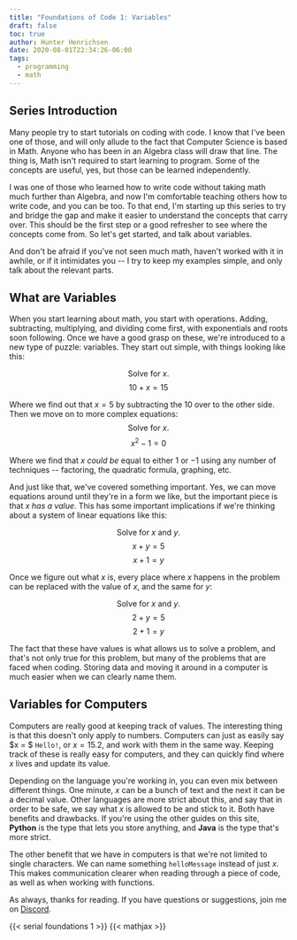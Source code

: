 ```yaml
---
title: "Foundations of Code 1: Variables"
draft: false
toc: true
author: Hunter Henrichsen
date: 2020-08-01T22:34:26-06:00
tags:
  - programming
  - math
---
```


## Series Introduction
Many people try to start tutorials on coding with code. I know that I've been
one of those, and will only allude to the fact that Computer Science is based
in Math. Anyone who has been in an Algebra class will draw that line. The
thing is, Math isn't required to start learning to program. Some of the
concepts are useful, yes, but those can be learned independently.

I was one of those who learned how to write code without taking math much
further than Algebra, and now I'm comfortable teaching others how to write
code, and you can be too. To that end, I'm starting up this series to try and
bridge the gap and make it easier to understand the concepts that carry over.
This should be the first step or a good refresher to see where the concepts
come from. So let's get started, and talk about variables.

And don't be afraid if you've not seen much math, haven't worked with it in 
awhile, or if it intimidates you -- I try to keep my examples simple, and 
only talk about the relevant parts.

## What are Variables
When you start learning about math, you start with operations. Adding,
subtracting, multiplying, and dividing come first, with exponentials and
roots soon following. Once we have a good grasp on these, we're introduced to
a new type of puzzle: variables. They start out simple, with things looking
like this:

$$ \textrm{Solve for $x$.} $$ 
$$ 10 + x = 15$$

Where we find out that $x = 5$ by subtracting the $10$ over to the other side.
Then we move on to more complex equations:
$$ \textrm{Solve for $x$.}$$ 
$$ x^2 - 1 = 0$$

Where we find that $x$ *could be* equal to either $1$ or $-1$ using any number
of techniques -- factoring, the quadratic formula, graphing, etc.

And just like that, we've covered something important. Yes, we can move
equations around until they're in a form we like, but the important piece is
that $x$ *has a value*. This has some important implications if we're
thinking about a system of linear equations like this:

$$ \textrm{Solve for $x$ and $y$.} $$
$$ x + y = 5 $$
$$ x + 1 = y $$

Once we figure out what $x$ is, every place where $x$ happens in the problem
can be replaced with the value of $x$, and the same for $y$:

$$ \textrm{Solve for $x$ and $y$.} $$
$$ 2 + y = 5 $$
$$ 2 + 1 = y $$

The fact that these have values is what allows us to solve a problem, and
that's not only true for this problem, but many of the problems that are
faced when coding. Storing data and moving it around in a computer is much
easier when we can clearly name them.

## Variables for Computers

Computers are really good at keeping track of values. The interesting thing
is that this doesn't only apply to numbers. Computers can just as easily say
$x = $ `Hello!`, or $x = 15.2$, and work with them in the same way. Keeping
track of these is really easy for computers, and they can quickly find where
$x$ lives and update its value.

Depending on the language you're working in, you can even mix between
different things. One minute, $x$ can be a bunch of text and the next it can
be a decimal value. Other languages are more strict about this, and say that
in order to be safe, we say what $x$ is allowed to be and stick to it. Both
have benefits and drawbacks. If you're using the other guides on this site,
**Python** is the type that lets you store anything, and **Java** is the type
that's more strict.

The other benefit that we have in computers is that we're not limited to
single characters. We can name something `helloMessage` instead of just $x$.
This makes communication clearer when reading through a piece of code, as
well as when working with functions.

As always, thanks for reading. If you have questions or suggestions, join me
on [Discord](https://discord.gg/jMQ8gsF).

{{< serial foundations 1 >}}
{{< mathjax >}}